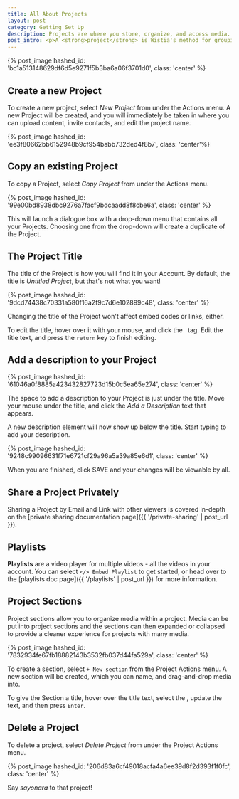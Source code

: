 ```yaml
---
title: All About Projects
layout: post
category: Getting Set Up
description: Projects are where you store, organize, and access media. Projects are the building blocks for Wistia organization.
post_intro: <p>A <strong>project</strong> is Wistia's method for grouping related media. It's our way of helping you stay organized and happy.</p><p>A project could contain all the training videos for your organization, all the sales materials related to a specific product, or just a bunch of your upcoming content.</p>
---
```


{% post_image hashed_id: 'bc1a513148629df6d5e9271f5b3ba6a06f3701d0', class: 'center' %}

## Create a new Project

To create a new project, select *New Project* from under the
<span class="action_menu">Actions</span> menu. A new Project will be created,
and you will immediately be taken in where you can upload content, invite
contacts, and edit the project name.

{% post_image hashed_id: 'ee3f80662bb6152948b9cf954babb732ded4f8b7', class: 'center'%}

## Copy an existing Project

To copy a Project, select *Copy Project* from under the
<span class="action_menu">Actions</span> menu.

{% post_image hashed_id: '99e00bd8938dbc9276a7facf9bdcaadd8f8cbe6a', class: 'center' %}

This will launch a dialogue box with a drop-down menu that contains all your
Projects. Choosing one from the drop-down will create a duplicate of the Project.

## The Project Title

The title of the Project is how you will find it in your Account. By default,
the title is *Untitled Project*, but that's not what you want!

{% post_image hashed_id: '9dcd74438c70331a580f16a2f9c7d6e102899c48', class: 'center' %}

Changing the title of the Project won't affect embed codes or links, either.

To edit the title, hover over it with your mouse, and click the
<span class="edit_tag">&nbsp;</span> tag. Edit the title text, and press the
`return` key to finish editing.

## Add a description to your Project

{% post_image hashed_id: '61046a0f8885a423432827723d15b0c5ea65e274', class: 'center' %}

The space to add a description to your Project is just under the title. Move
your mouse under the title, and click the *Add a Description* text that
appears.

A new description element will now show up below the title. Start typing to add
your description.

{% post_image hashed_id: '9248c99096631f71e6721cf29a96a5a39a85e6d1', class: 'center' %}

When you are finished, click <span class="faux_button">SAVE</span> and your
changes will be viewable by all.

## Share a Project Privately

Sharing a Project by Email and Link with other viewers is covered in-depth
on the [private sharing documentation page]({{ '/private-sharing' | post_url }}).

## Playlists

**Playlists** are a video player for multiple videos - all the videos in your 
account. You can select `</> Embed Playlist` to get started, or head over to 
the [playlists doc page]({{ '/playlists' | post_url }}) for more information.

## Project Sections

Project sections allow you to organize media within a project. Media can be put
into project sections and the sections can then expanded or collapsed to provide
a cleaner experience for projects with many media. 

{% post_image hashed_id: '7832934fe67fb18882143b3532fb037d44fa529a', class: 'center' %}

To create a section, select `+ New section` from the Project Actions menu.
A new section will be created, which you can name, and drag-and-drop media into.

To give the Section a title, hover over the title text, select the
<span class="edit_tag"></span>, update the text, and then press `Enter`.

## Delete a Project

To delete a project, select *Delete Project* from under the
<span class="action_menu">Project Actions</span> menu.

{% post_image hashed_id: '206d83a6cf49018acfa4a6ee39d8f2d393f1f0fc', class: 'center' %}

Say *sayonara* to that project!
